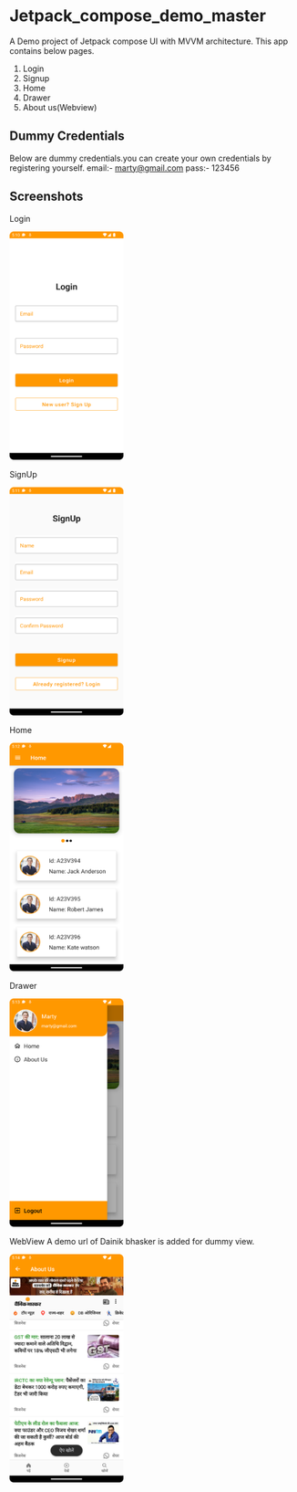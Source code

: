 # Jetpack_compose_demo_master
A Demo project of Jetpack compose UI with MVVM architecture. This app contains below pages.
1. Login
2. Signup
3. Home
4. Drawer
5. About us(Webview)

## Dummy Credentials
Below are dummy credentials.you can create your own credentials by registering yourself.
email:- marty@gmail.com
pass:- 123456


## Screenshots

Login

<img alt="img.png" height="400" src="img.png" width="200"/>


SignUp

<img alt="img_1.png" height="400" src="img_1.png" width="200"/>


Home

<img alt="img_2.png" height="400" src="img_2.png" width="200"/>


Drawer

<img alt="img_3.png" height="400" src="img_3.png" width="200"/>


WebView
A demo url of Dainik bhasker is added for dummy view.

<img alt="img_4.png" height="400" src="img_4.png" width="200"/>